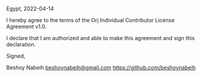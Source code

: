 Egypt, 2022-04-14

I hereby agree to the terms of the Orj Individual Contributor License
Agreement v1.0.

I declare that I am authorized and able to make this agreement and sign this
declaration.

Signed,

Beshoy Nabeih beshoynabeih@gmail.com https://github.com/beshoynabeih
